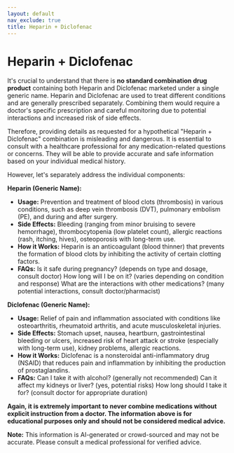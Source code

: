 ```yaml
---
layout: default
nav_exclude: true
title: Heparin + Diclofenac
---
```


# Heparin + Diclofenac

It's crucial to understand that there is **no standard combination drug product** containing both Heparin and Diclofenac marketed under a single generic name.  Heparin and Diclofenac are used to treat different conditions and are generally prescribed separately. Combining them would require a doctor's specific prescription and careful monitoring due to potential interactions and increased risk of side effects.

Therefore, providing details as requested for a hypothetical "Heparin + Diclofenac" combination is misleading and dangerous.  It is essential to consult with a healthcare professional for any medication-related questions or concerns.  They will be able to provide accurate and safe information based on your individual medical history.


However, let's separately address the individual components:

**Heparin (Generic Name):**

* **Usage:** Prevention and treatment of blood clots (thrombosis) in various conditions, such as deep vein thrombosis (DVT), pulmonary embolism (PE), and during and after surgery.
* **Side Effects:** Bleeding (ranging from minor bruising to severe hemorrhage), thrombocytopenia (low platelet count), allergic reactions (rash, itching, hives), osteoporosis with long-term use.
* **How it Works:** Heparin is an anticoagulant (blood thinner) that prevents the formation of blood clots by inhibiting the activity of certain clotting factors.
* **FAQs:**  Is it safe during pregnancy? (depends on type and dosage, consult doctor)  How long will I be on it? (varies depending on condition and response) What are the interactions with other medications? (many potential interactions, consult doctor/pharmacist)

**Diclofenac (Generic Name):**

* **Usage:** Relief of pain and inflammation associated with conditions like osteoarthritis, rheumatoid arthritis, and acute musculoskeletal injuries.
* **Side Effects:** Stomach upset, nausea, heartburn, gastrointestinal bleeding or ulcers, increased risk of heart attack or stroke (especially with long-term use), kidney problems, allergic reactions.
* **How it Works:** Diclofenac is a nonsteroidal anti-inflammatory drug (NSAID) that reduces pain and inflammation by inhibiting the production of prostaglandins.
* **FAQs:** Can I take it with alcohol? (generally not recommended) Can it affect my kidneys or liver? (yes, potential risks) How long should I take it for? (consult doctor for appropriate duration)


**Again, it is extremely important to never combine medications without explicit instruction from a doctor.  The information above is for educational purposes only and should not be considered medical advice.**


**Note:** This information is AI-generated or crowd-sourced and may not be accurate. Please consult a medical professional for verified advice.